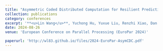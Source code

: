 ```yaml
---
title: "Asymmetric Coded Distributed Computation for Resilient Prediction Serving Systems"
collection: publications
category: conferences
excerpt: '**<u>Lin Wang</u>**, Yuchong Hu, Yuxue Liu, Renzhi Xiao, Dan Feng.'
date: 2024-08-26
venue: 'European Conference on Parallel Processing (EuroPar 2024)'

paperurl: 'http://wl83.github.io/files/2024-EuroPar-AsymCDC.pdf'
---
```


